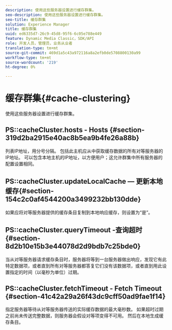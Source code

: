 ```yaml
---
description: 使用这些服务器设置进行缓存群集。
seo-description: 使用这些服务器设置进行缓存群集。
seo-title: 缓存群集
solution: Experience Manager
title: 缓存群集
uuid: ed6335d7-26c9-45d8-95f6-6c05e788e449
feature: Dynamic Media Classic，SDK/API
role: 开发人员，管理员，业务从业者
translation-type: tm+mt
source-git-commit: 469d1a5c43a972116a8a2efb0de5708800130a99
workflow-type: tm+mt
source-wordcount: '219'
ht-degree: 0%

---
```



# 缓存群集{#cache-clustering}

使用这些服务器设置进行缓存群集。

## PS::cacheCluster.hosts - Hosts {#section-319d2ba2915e40ac8b5ea9b4fe26a88b}

列表IP地址，用分号分隔。 包括此主机应从中获取缓存数据的所有对等服务器的IP地址。 可以包含本地主机的IP地址，以方便用户；这允许群集中所有服务器的配置设置相同。

## PS::cacheCluster.updateLocalCache — 更新本地缓存{#section-154c2c0af4544200a3499232bb130dde}

如果应将对等服务器提供的缓存条目复制到本地响应缓存，则设置为“是”。

## PS::cacheCluster.queryTimeout -查询超时{#section-8d2b10e15b3e44078d2d9bdb7c25bde0}

当从对等服务器请求缓存条目时，服务器将等到一台服务器做出响应，发现它有此特定数据项，或者直到所有对等服务器都答复它们没有该数据项，或者直到用此设置指定的时间（以毫秒为单位）过期。

## PS::cacheCluster.fetchTimeout - Fetch Timeout {#section-41c42a29a26f43dc9cff50ad9fae1f14}

指定服务器等待从对等服务器传送的实际缓存数据的最大毫秒数。 如果超时过期之前尚未传送完整数据，则服务器会假设对等项变得不可用。 然后在本地生成缓存条目。
